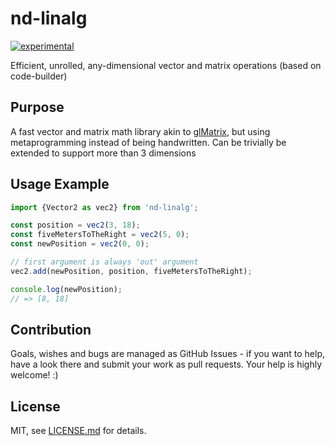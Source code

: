 # nd-linalg

[![experimental](http://badges.github.io/stability-badges/dist/experimental.svg)](http://github.com/badges/stability-badges)

Efficient, unrolled, any-dimensional vector and matrix operations (based on code-builder)

## Purpose

A fast vector and matrix math library akin to [glMatrix](https://github.com/toji/gl-matrix), but using metaprogramming instead of being handwritten.
Can be trivially be extended to support more than 3 dimensions

## Usage Example

```javascript
import {Vector2 as vec2} from 'nd-linalg';

const position = vec2(3, 18);
const fiveMetersToTheRight = vec2(5, 0);
const newPosition = vec2(0, 0);

// first argument is always 'out' argument
vec2.add(newPosition, position, fiveMetersToTheRight);

console.log(newPosition);
// => [8, 18]

```

## Contribution

Goals, wishes and bugs are managed as GitHub Issues - if you want to help, have a look there and submit your work as pull requests.
Your help is highly welcome! :)

## License

MIT, see [LICENSE.md](http://github.com/aeickhoff/nd-linalg/blob/master/LICENSE.md) for details.
